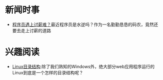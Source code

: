 
# 新闻时事

- [程序员遇上讨薪难？](http://mp.weixin.qq.com/s/FWBfPzRlZ829hRVvlyr_aQ)最近程序员是水逆吗？作为一名勤勤恳恳的码农，竟然还要去走上讨薪的道路

# 兴趣阅读

- [Linux目录结构](http://linux-wiki.cn/wiki/zh-hans/Linux%E7%9B%AE%E5%BD%95%E7%BB%93%E6%9E%84):除了我们熟知的Windows外，绝大部分web应用程序运行的Linux到底是一个怎样的目录结构呢？
